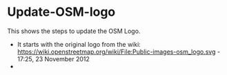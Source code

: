 # Update-OSM-logo
This shows the steps to update the OSM Logo.

* It starts with the original logo from the wiki: https://wiki.openstreetmap.org/wiki/File:Public-images-osm_logo.svg - 17:25, 23 November 2012
* 
